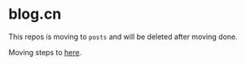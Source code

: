 # blog.cn

This repos is moving to
`posts`
and will be deleted after moving done.

Moving steps to
[here](https://github.com/GDPU-IT-SKY/posts).
